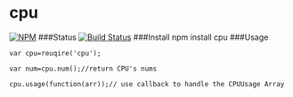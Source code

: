 cpu
===
[![NPM](https://nodei.co/npm/cpu.png?downloads=true&downloadRank=true&stars=true)](https://nodei.co/npm/cpu/)
###Status
[![Build Status](https://travis-ci.org/dayuoba/cpu.png)](https://travis-ci.org/dayuoba/cpu)
###Install
npm install cpu
###Usage
```
var cpu=reuqire('cpu');

var num=cpu.num();//return CPU's nums

cpu.usage(function(arr));// use callback to handle the CPUUsage Array

``` 
